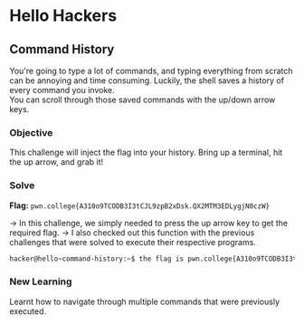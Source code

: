 # Hello Hackers

## Command History
You're going to type a lot of commands, and typing everything from scratch can be annoying and time consuming. Luckily, the shell saves a history of every command you invoke.\
You can scroll through those saved commands with the up/down arrow keys.

### Objective
This challenge will inject the flag into your history. Bring up a terminal, hit the up arrow, and grab it!

### Solve
**Flag:** `pwn.college{A310o9TCODB3I3tCJL9zpB2xDsk.QX2MTM3EDLygjN0czW}`

-> In this challenge, we simply needed to press the up arrow key to get the required flag. 
-> I also checked out this function with the previous challenges that were solved to execute their respective programs.

```bash
hacker@hello~command-history:~$ the flag is pwn.college{A310o9TCODB3I3tCJL9zpB2xDsk.QX2MTM3EDLygjN0czW}
```

### New Learning
Learnt how to navigate through multiple commands that were previously executed.